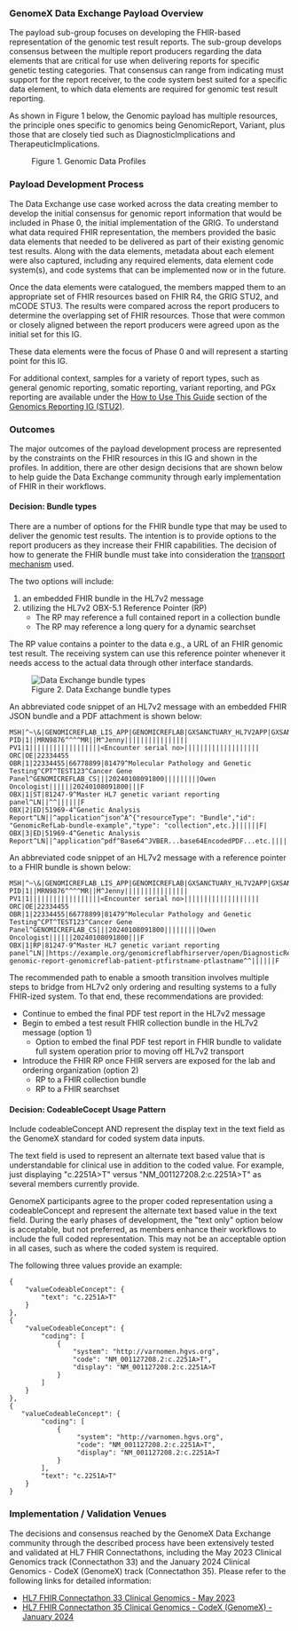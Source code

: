 ### GenomeX Data Exchange Payload Overview
 
The payload sub-group focuses on developing the FHIR-based representation of the genomic test result reports.  The sub-group develops consensus between the multiple report producers regarding the data elements that are critical for use when delivering reports for specific genetic testing categories.  That consensus can range from indicating must support for the report receiver,  to the code system best suited for a specific data element, to which data elements are required for genomic test result reporting.

As shown in Figure 1 below, the Genomic payload has multiple resources, the principle ones specific to genomics being GenomicReport, Variant, plus those that are closely tied such as DiagnosticImplications and TherapeuticImplications.

<figure>
    <object data="gdx_profiles.svg" type="image/svg+xml"></object>
    <figcaption>Figure 1. Genomic Data Profiles</figcaption>
</figure>


### Payload Development Process
The Data Exchange use case worked across the data creating member to develop the initial consensus for genomic report information that would be included in Phase 0, the initial implementation of the GRIG. To understand what data required FHIR representation, the members provided the basic data elements  that needed to be delivered as part of their existing genomic test results. Along with the data elements, metadata about each element were also captured, including any required elements, data element code system(s), and code systems that can be implemented now or in the future. 

Once the data elements were catalogued, the members mapped them to an appropriate set of FHIR resources based on FHIR R4, the GRIG STU2, and mCODE STU3. The results were compared across the report producers to determine the overlapping set of FHIR resources. Those that were common or closely aligned between the report producers were agreed upon as the initial set for this IG.

These data elements were the focus of Phase 0 and will represent a starting point for this IG. 

For additional context, samples for a variety of report types, such as general genomic reporting, somatic reporting, variant reporting, and PGx reporting are available under the [How to Use This Guide](http://hl7.org/fhir/uv/genomics-reporting/STU2/index.html#how-to-use-this-guide) section of the [Genomics Reporting IG (STU2)](http://hl7.org/fhir/uv/genomics-reporting/STU2).

### Outcomes 
The major outcomes of the payload development process are represented by the constraints on the FHIR resources in this IG and shown in the profiles. In addition, there are other design decisions that are shown below to help guide the Data Exchange community through early implementation of FHIR in their workflows. 

#### Decision: Bundle types
There are a number of options for the FHIR bundle type that may be used to deliver the genomic test results. The intention is to provide options to the report producers as they increase their FHIR capabilities. The decision of how to generate the FHIR bundle must take into consideration the [transport mechanism](transport.html) used. 

The two options will include:
1. an embedded FHIR bundle in the HL7v2 message
2. utilizing the HL7v2 OBX-5.1 Reference Pointer (RP)
	- The RP may reference a full contained report in a collection bundle 
	- The RP may reference a long query for a dynamic searchset

The RP value contains a pointer to the data e.g., a URL of an FHIR genomic test result. The receiving system can use this reference pointer whenever it needs access to the actual data through other interface standards.

<figure>
    <img src="GenomeX_Data_Exchange_Bundle_Types.jpg"
         alt="Data Exchange bundle types">
    <figcaption>Figure 2. Data Exchange bundle types</figcaption>
</figure>

An abbreviated code snippet of an HL7v2 message with an embedded FHIR JSON bundle and a PDF attachment is shown below:
```
MSH|^~\&|GENOMICREFLAB_LIS_APP|GENOMICREFLAB|GXSANCTUARY_HL7V2APP|GXSANCTUARY|20240109091800|1|ORU^R01|||2.5.1|||||||||
PID|1||MRN9876^^^^MR||M^Jenny||||||||||||||||
PV1|1||||||||||||||||||<Encounter serial no>|||||||||||||||||||
ORC|OE|22334455
OBR|1|22334455|66778899|81479^Molecular Pathology and Genetic Testing^CPT^TEST123^Cancer Gene Panel^GENOMICREFLAB_CS|||20240108091800|||||||||Owen Oncologist||||||20240108091800|||F
OBX|1|ST|81247-9^Master HL7 genetic variant reporting panel^LN||^^||||||F
OBX|2|ED|51969-4^Genetic Analysis Report^LN||^application^json^A^{"resourceType": "Bundle","id": "GenomicRefLab-bundle-example","type": "collection",etc.}||||||F|
OBX|3|ED|51969-4^Genetic Analysis Report^LN||^application^pdf^Base64^JVBER...base64EncodedPDF...etc.||||||F|
```

An abbreviated code snippet of an HL7v2 message with a reference pointer to a FHIR bundle is shown below:
```
MSH|^~\&|GENOMICREFLAB_LIS_APP|GENOMICREFLAB|GXSANCTUARY_HL7V2APP|GXSANCTUARY|20240109091800|1|ORU^R01|||2.5.1|||||||||
PID|1||MRN9876^^^^MR||M^Jenny||||||||||||||||
PV1|1||||||||||||||||||<Encounter serial no>|||||||||||||||||||
ORC|OE|22334455
OBR|1|22334455|66778899|81479^Molecular Pathology and Genetic Testing^CPT^TEST123^Cancer Gene Panel^GENOMICREFLAB_CS|||20240108091800|||||||||Owen Oncologist||||||20240108091800|||F
OBX|1|RP|81247-9^Master HL7 genetic variant reporting panel^LN||https://example.org/genomicreflabfhirserver/open/DiagnosticReport/gx-genomic-report-genomicreflab-patient-ptfirstname-ptlastname^^||||||F
```

The recommended path to enable a smooth transition involves multiple steps to bridge from HL7v2 only ordering and resulting systems to a fully FHIR-ized system. To that end, these recommendations are provided:
- Continue to embed the final PDF test report in the HL7v2 message
- Begin to embed a test result FHIR collection bundle in the HL7v2 message (option 1)
	- Option to embed the final PDF test report in FHIR bundle to validate full system operation prior to moving off HL7v2 transport 
- Introduce the FHIR RP once FHIR servers are exposed for the lab and ordering organization (option 2) 
	- RP to a FHIR collection bundle 
	- RP to a FHIR searchset

#### Decision: CodeableCocept Usage Pattern
Include codeableConcept AND represent the display text in the text field as the GenomeX standard for coded system data inputs.

The text field is used to represent an alternate text based value that is understandable for clinical use in addition to the coded value. For example, just displaying "c.2251A>T" versus "NM_001127208.2:c.2251A>T" as several members currently provide.

GenomeX participants agree to the proper coded representation using a codeableConcept and represent the alternate text based value in the text field. During the early phases of development, the "text only" option below is acceptable, but not preferred, as members enhance their workflows to include the full coded representation. This may not be an acceptable option in all cases, such as where the coded system is required.

The following three values provide an example:

```
{
	"valueCodeableConcept": {
		"text": "c.2251A>T" 
	}
}, 
{
	"valueCodeableConcept": {
		"coding": [ 
			{ 
				"system": "http://varnomen.hgvs.org",
				"code": "NM_001127208.2:c.2251A>T",
				"display": "NM_001127208.2:c.2251A>T 
			} 
		] 
	}
},
{ 
   "valueCodeableConcept": {
	    "coding": [ 
		    { 
		         "system": "http://varnomen.hgvs.org",
		         "code": "NM_001127208.2:c.2251A>T",
		         "display": "NM_001127208.2:c.2251A>T 
			} 
		],
		"text": "c.2251A>T" 
	}
}
```

### Implementation / Validation Venues
The decisions and consensus reached by the GenomeX Data Exchange community through the described process have been extensively tested and validated at HL7 FHIR Connectathons, including the May 2023 Clinical Genomics track (Connectathon 33) and the January 2024 Clinical Genomics - CodeX (GenomeX) track (Connectathon 35). Please refer to the following links for detailed information:

- [HL7 FHIR Connectathon 33 Clinical Genomics - May 2023](https://confluence.hl7.org/display/FHIR/2023+-+05+Clinical+Genomics)
- [HL7 FHIR Connectathon 35 Clinical Genomics - CodeX (GenomeX) - January 2024](https://confluence.hl7.org/pages/viewpage.action?pageId=204279063)

